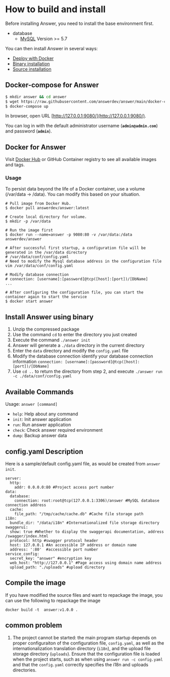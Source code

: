 # How to build and install

Before installing Answer, you need to install the base environment first.
 - database
     - [MySQL](http://dev.mysql.com) Version >= 5.7

You can then install Answer in several ways:

 - [Deploy with Docker](#Docker-compose-for-Answer)
 - [Binary installation](#Install-Answer-using-binary)
 - [Source installation](#Compile-the-image)

## Docker-compose for Answer
```bash
$ mkdir answer && cd answer
$ wget https://raw.githubusercontent.com/answerdev/answer/main/docker-compose.yaml
$ docker-compose up
```

In browser, open URL [http://127.0.0.1:9080/](http://127.0.0.1:9080/).

You can log in with the default administrator username (**`admin@admin.com`**) and password (**`admin`**).

## Docker for Answer
Visit [Docker Hub](https://hub.docker.com/r/answerdev/answer) or GitHub Container registry to see all available images and tags.

### Usage
To persist data beyond the life of a Docker container, use a volume (/var/data -> /data). You can modify this based on your situation.

```
# Pull image from Docker Hub.
$ docker pull answerdev/answer:latest

# Create local directory for volume.
$ mkdir -p /var/data

# Run the image first
$ docker run --name=answer -p 9080:80 -v /var/data:/data answerdev/answer

# After successful first startup, a configuration file will be generated in the /var/data directory
# /var/data/conf/config.yaml
# Need to modify the Mysql database address in the configuration file
vim /var/data/conf/config.yaml

# Modify database connection
# connection: [username]:[password]@tcp([host]:[port])/[DbName]
...

# After configuring the configuration file, you can start the container again to start the service
$ docker start answer
```

## Install Answer using binary

  1. Unzip the compressed package
  2. Use the command `cd` to enter the directory you just created
  3. Execute the command `./answer init`
  4. Answer will generate a `./data` directory in the current directory
  5. Enter the `data` directory and modify the `config.yaml` file
  6. Modify the database connection identify your database connection information
     `connection: [username]:[password]@tcp([host]:[port])/[DbName]`
  7. Use `cd ..` to return the directory from step 2, and execute `./answer run -c ./data/conf/config.yaml`

## Available Commands
Usage: `answer [command]`

- `help`: Help about any command
- `init`: Init answer application
- `run`: Run answer application
- `check`: Check answer required environment
- `dump`: Backup answer data

## config.yaml Description
Here is a sample/default config.yaml file, as would be created from `answer init`.
```
server:
  http:
    addr: 0.0.0.0:80 #Project access port number
data:
  database:
    connection: root:root@tcp(127.0.0.1:3306)/answer #MySQL database connection address
  cache:
    file_path: "/tmp/cache/cache.db" #Cache file storage path
i18n:
  bundle_dir: "/data/i18n" #Internationalized file storage directory
swaggerui:
  show: true #Whether to display the swaggerapi documentation, address /swagger/index.html
  protocol: http #swagger protocol header
  host: 127.0.0.1 #An accessible IP address or domain name
  address: ':80'  #accessible port number
service_config:
  secret_key: "answer" #encryption key
  web_host: "http://127.0.0.1" #Page access using domain name address
  upload_path: "./uploads" #upload directory
```

## Compile the image
If you have modified the source files and want to repackage the image, you can use the following to repackage the image
```
docker build -t  answer:v1.0.0 .
```
## common problem
 1. The project cannot be started: the main program startup depends on proper configuraiton of the configuration file, `config.yaml`, as well as the internationalization translation directory (`i18n`), and the upload file storage directory (`uploads`). Ensure that the configuration file is loaded when the project starts, such as when using `answer run -c config.yaml` and that the `config.yaml` correctly specifies the i18n and uploads directories.

